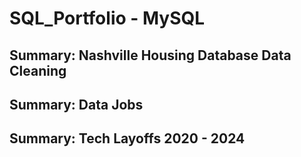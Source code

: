# SQL_Portfolio - MySQL
## Summary: Nashville Housing Database Data Cleaning
## Summary: Data Jobs
## Summary: Tech Layoffs 2020 - 2024
